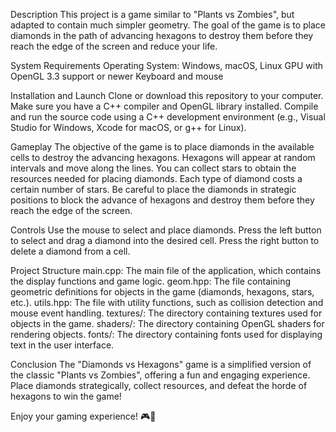 Description
This project is a game similar to "Plants vs Zombies", but adapted to contain much simpler geometry. The goal of the game is to place diamonds in the path of advancing hexagons to destroy them before they reach the edge of the screen and reduce your life.

System Requirements
Operating System: Windows, macOS, Linux
GPU with OpenGL 3.3 support or newer
Keyboard and mouse

Installation and Launch
Clone or download this repository to your computer.
Make sure you have a C++ compiler and OpenGL library installed.
Compile and run the source code using a C++ development environment (e.g., Visual Studio for Windows, Xcode for macOS, or g++ for Linux).

Gameplay
The objective of the game is to place diamonds in the available cells to destroy the advancing hexagons.
Hexagons will appear at random intervals and move along the lines.
You can collect stars to obtain the resources needed for placing diamonds.
Each type of diamond costs a certain number of stars.
Be careful to place the diamonds in strategic positions to block the advance of hexagons and destroy them before they reach the edge of the screen.

Controls
Use the mouse to select and place diamonds.
Press the left button to select and drag a diamond into the desired cell.
Press the right button to delete a diamond from a cell.

Project Structure
main.cpp: The main file of the application, which contains the display functions and game logic.
geom.hpp: The file containing geometric definitions for objects in the game (diamonds, hexagons, stars, etc.).
utils.hpp: The file with utility functions, such as collision detection and mouse event handling.
textures/: The directory containing textures used for objects in the game.
shaders/: The directory containing OpenGL shaders for rendering objects.
fonts/: The directory containing fonts used for displaying text in the user interface.

Conclusion
The "Diamonds vs Hexagons" game is a simplified version of the classic "Plants vs Zombies", offering a fun and engaging experience. Place diamonds strategically, collect resources, and defeat the horde of hexagons to win the game!

Enjoy your gaming experience! 🎮🚀
